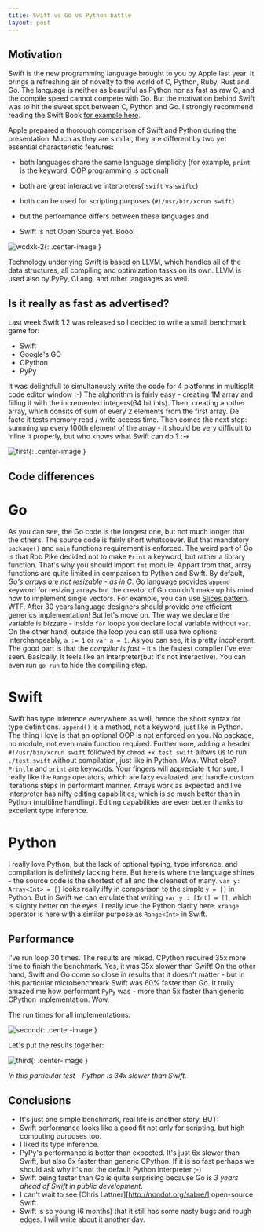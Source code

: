 ```yaml
---
title: Swift vs Go vs Python battle
layout: post
---
```


## Motivation

Swift is the new programming language brought to you by Apple last year. It brings a refreshing air of novelty to the world of C, Python, Ruby, Rust and Go. The language is neither as beautiful as Python nor as fast as raw C, and the compile speed cannot compete with Go. But the motivation behind Swift was to hit the sweet spot between C, Python and Go. I strongly recommend reading the Swift Book [for example here](https://dl.dropboxusercontent.com/u/20996794/Swift%20Programming%20Language.pdf).

Apple prepared a thorough comparison of Swift and Python during the presentation. Much as they are similar, they are different by two yet essential characteristic features:

- both languages share the same language simplicity (for example, `print` is the keyword, OOP programming is optional)
- both are great interactive interpreters( `swift` vs `swiftc`)
- both can be used for scripting purposes (`#!/usr/bin/xcrun swift`)

- but the performance differs between these languages and
- Swift is not Open Source yet. Booo!

![wcdxk-2](https://cloud.githubusercontent.com/assets/552398/6324247/b2d2f7cc-bb37-11e4-91b8-dc7c33b5fef3.jpg){: .center-image }


Technology underlying Swift is based on LLVM, which handles all of the data structures, all compiling and optimization tasks on its own. LLVM is used also by PyPy, CLang, and other languages as well.

## Is it really as fast as advertised?

Last week Swift 1.2 was released so I decided to write a small benchmark game for:

- Swift
- Google's GO
- CPython
- PyPy

It was delightfull to simultanously write the code for 4 platforms in multisplit code editor window :-)
The alghorithm is fairly easy - creating 1M array and filling it with the incremented integers(64 bit ints). Then, creating another array, which consits of sum of every 2 elements from the first array. De facto it tests memory read / write access time. Then comes the next step: summing up every 100th element of the array - it should be very difficult to inline it properly, but who knows what Swift can do ? :->

![first](https://cloud.githubusercontent.com/assets/552398/6321021/40071842-baef-11e4-8a9e-c825642ca15c.png){: .center-image }

## Code differences

# Go
As you can see, the Go code is the longest one, but not much longer that the others. The source code is fairly short whatsoever. But that mandatory `package()` and `main` functions requirement is enforced. The weird part of Go is that Rob Pike decided not to make `Print` a keyword, but rather a library function. That's why you should import `fmt` module. Appart from that, array functions are quite limited in comparison to Python and Swift. By default, *Go's arrays are not resizable - as in C*. Go language provides `append` keyword for resizing arrays but the creator of Go couldn't make up his mind how to implement single vectors. For example, you can use [Slices pattern](http://golang.org/doc/effective_go.html#slices). WTF. After 30 years language designers should provide *one* efficient generics implementation! But let's move on. The way we declare the variable is bizzare - inside `for` loops you declare local variable without `var`. On the other hand, outside the loop you can still use two options interchangeably, `a := 1` or `var a = 1`. As you can see, it is pretty incoherent.
The good part is that the _compiler is fast_ - it's the fastest compiler I've ever seen. Basically, it feels like an interpreter(but it's not interactive). You can even run `go run` to hide the compiling step.

# Swift
Swift has type inference everywhere as well, hence the short syntax for type definitions.
`append()` is a method, not a keyword, just like in Python. The thing I love is that an optional OOP is not enforced on you. 
No package, no module, not even main function required. Furthermore, adding a header `#!/usr/bin/xcrun swift` followed by `chmod +x test.swift` allows us to run `./test.swift` without compilation, just like in Python. *Wow*. 
What else? `Println` and `print` are keywords. Your fingers will appreciate it for sure. I really like the `Range` operators, which are lazy evaluated, and handle custom iterations steps in performant manner. Arrays work as expected and live interpreter has nifty editing capabilities, which is so much better than in Python (multiline handling). 
Editing capabilities are even better thanks to excellent type inference.

# Python
I really love Python, but the lack of optional typing, type inference, and compilation is definitely lacking here. 
But here is where the language shines - the source code is the shortest of all and the cleanest of many. `var y: Array<Int> = []` looks really iffy in comparison to the simple `y = []` in Python. But in Swift we can emulate that writing `var y : [Int] = []`, which is slighty better on the eyes. I really love the Python clarity here. `xrange` operator is here with a similar purpose as `Range<Int>` in Swift.

## Performance

I've run loop 30 times. The results are mixed. 
CPython required 35x more time to finish the benchmark. Yes, it was 35x slower than Swift! On the other hand, Swift and Go come so close in results that it doesn't matter - but in this particular microbenchmark Swift was 60% faster than Go. 
It trully amazed me how performant `PyPy` was - more than 5x faster than generic CPython implementation. Wow. 

The run times for all implementations:

![second](https://cloud.githubusercontent.com/assets/552398/6321023/5160183c-baef-11e4-9deb-48cdd9689155.png){: .center-image }

Let's put the results together:

![third](https://cloud.githubusercontent.com/assets/552398/6321026/6045d224-baef-11e4-9c42-75a8a8b36ed2.png){: .center-image }

_In this particular test - Python is 34x slower than Swift._

## Conclusions

- It's just one simple benchmark, real life is another story, BUT:
- Swift performance looks like a good fit not only for scripting, but high computing purposes too.
- I liked its type inference.
- PyPy's performance is better than expected. It's just 6x slower than Swift, but also 6x faster than generic CPython. If it is so fast perhaps we should ask why it's not the default Python interpreter ;-) 
- Swift being faster than Go is quite surprising because Go is *3 years ahead of Swift in public development*.
- I can't wait to see [Chris Lattner][http://nondot.org/sabre/] open-source Swift.
- Swift is so young (6 months) that it still has some nasty bugs and rough edges. I will write about it another day.
